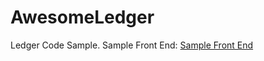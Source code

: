 # AwesomeLedger
Ledger Code Sample. Sample Front End: [Sample Front End](https://codesandbox.io/s/3qn6y5pk55 "Awesome Ledger")
